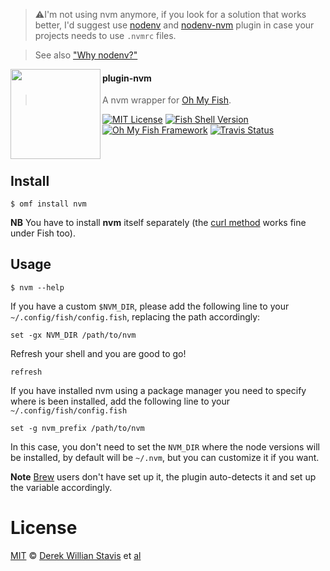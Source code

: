 > ⚠️I'm not using nvm anymore, if you look for a solution that works better, I'd suggest use [nodenv](https://github.com/nodenv/nodenv) and [nodenv-nvm](https://github.com/ouchxp/nodenv-nvmrc) plugin in case your projects needs to use `.nvmrc` files.

> See also ["Why nodenv?"](https://github.com/nodenv/nodenv/wiki/Why-nodenv%3F)

<img src="https://cdn.rawgit.com/oh-my-fish/oh-my-fish/e4f1c2e0219a17e2c748b824004c8d0b38055c16/docs/logo.svg" align="left" width="144px" height="144px"/>

#### plugin-nvm
> A nvm wrapper for [Oh My Fish][omf-link].

[![MIT License](https://img.shields.io/badge/license-MIT-007EC7.svg?style=flat-square)](/LICENSE)
[![Fish Shell Version](https://img.shields.io/badge/fish-v2.2.0-007EC7.svg?style=flat-square)](http://fishshell.com)
[![Oh My Fish Framework](https://img.shields.io/badge/Oh%20My%20Fish-Framework-007EC7.svg?style=flat-square)](https://www.github.com/oh-my-fish/oh-my-fish)
[![Travis Status](https://img.shields.io/travis/derekstavis/plugin-nvm.svg?style=flat-square)](https://travis-ci.org/derekstavis/plugin-nvm)

<br/>

## Install

```fish
$ omf install nvm
```
**NB** You have to install **nvm** itself separately (the [curl method](https://github.com/creationix/nvm/blob/master/README.md#install-script) works fine under Fish too).


## Usage

```fish
$ nvm --help
```

If you have a custom `$NVM_DIR`, please add the following line to your `~/.config/fish/config.fish`, replacing the path accordingly:

```fish
set -gx NVM_DIR /path/to/nvm
```

Refresh your shell and you are good to go!

```fish
refresh
```

If you have installed nvm using a package manager you need to specify where is been installed, add the following line to  your `~/.config/fish/config.fish`

```fish
set -g nvm_prefix /path/to/nvm
```
In this case, you don't need to set the `NVM_DIR` where the node versions will be installed, by default will be `~/.nvm`, but you can customize it if you want.

**Note** [Brew](https://brew.sh/) users don't have set up it, the plugin auto-detects it and set up the variable accordingly.

# License

[MIT][mit] © [Derek Willian Stavis][author] et [al][contributors]


[mit]:            http://opensource.org/licenses/MIT
[author]:         http://github.com/derekstavis
[omf-link]:       https://www.github.com/oh-my-fish/oh-my-fish
[contributors]:   https://github.com/derekstavis/pkg-nvm/graphs/contributors
